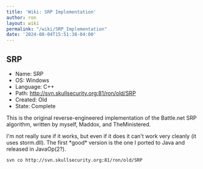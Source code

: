 ```yaml
---
title: 'Wiki: SRP Implementation'
author: ron
layout: wiki
permalink: "/wiki/SRP_Implementation"
date: '2024-08-04T15:51:38-04:00'
---
```


## SRP

-   Name: SRP
-   OS: Windows
-   Language: C++
-   Path: <http://svn.skullsecurity.org:81/ron/old/SRP>
-   Created: Old
-   State: Complete

This is the original reverse-engineered implementation of the Battle.net SRP algorithm, written by myself, Maddox, and TheMinistered.

I\'m not really sure if it works, but even if it does it can\'t work very cleanly (it uses storm.dll). The first \*good\* version is the one I ported to Java and released in JavaOp(2?).

    svn co http://svn.skullsecurity.org:81/ron/old/SRP
